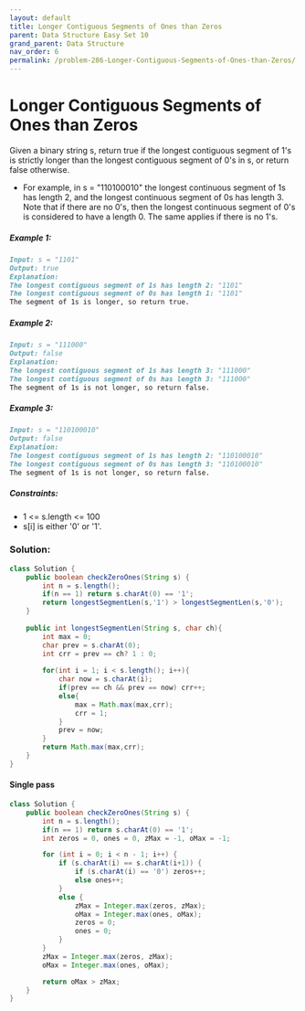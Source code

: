 ```yaml
---
layout: default
title: Longer Contiguous Segments of Ones than Zeros
parent: Data Structure Easy Set 10
grand_parent: Data Structure
nav_order: 6
permalink: /problem-286-Longer-Contiguous-Segments-of-Ones-than-Zeros/
---
```

# Longer Contiguous Segments of Ones than Zeros
Given a binary string s, return true if the longest contiguous segment of 1's is strictly longer than the longest contiguous segment of 0's in s, or return false otherwise.

* For example, in s = "110100010" the longest continuous segment of 1s has length 2, and the longest continuous segment of 0s has length 3.
Note that if there are no 0's, then the longest continuous segment of 0's is considered to have a length 0. The same applies if there is no 1's.

##### Example 1:
```markdown
Input: s = "1101"
Output: true
Explanation:
The longest contiguous segment of 1s has length 2: "1101"
The longest contiguous segment of 0s has length 1: "1101"
The segment of 1s is longer, so return true.
```
##### Example 2:
```markdown
Input: s = "111000"
Output: false
Explanation:
The longest contiguous segment of 1s has length 3: "111000"
The longest contiguous segment of 0s has length 3: "111000"
The segment of 1s is not longer, so return false.
```
##### Example 3:
```markdown
Input: s = "110100010"
Output: false
Explanation:
The longest contiguous segment of 1s has length 2: "110100010"
The longest contiguous segment of 0s has length 3: "110100010"
The segment of 1s is not longer, so return false.
```
##### Constraints:
* 1 <= s.length <= 100
* s[i] is either '0' or '1'.

### Solution:
```java
class Solution {
    public boolean checkZeroOnes(String s) {
        int n = s.length();
        if(n == 1) return s.charAt(0) == '1';
        return longestSegmentLen(s,'1') > longestSegmentLen(s,'0');
    }
    
    public int longestSegmentLen(String s, char ch){
        int max = 0;
        char prev = s.charAt(0);
        int crr = prev == ch? 1 : 0;
        
        for(int i = 1; i < s.length(); i++){
            char now = s.charAt(i);
            if(prev == ch && prev == now) crr++;
            else{
                max = Math.max(max,crr);
                crr = 1;
            }
            prev = now;
        }
        return Math.max(max,crr);
    }
}
```
#### Single pass
```java
class Solution {
    public boolean checkZeroOnes(String s) {
        int n = s.length();
        if(n == 1) return s.charAt(0) == '1';
        int zeros = 0, ones = 0, zMax = -1, oMax = -1;

        for (int i = 0; i < n - 1; i++) {
            if (s.charAt(i) == s.charAt(i+1)) {
                if (s.charAt(i) == '0') zeros++;
                else ones++;
            }
            else {
                zMax = Integer.max(zeros, zMax);
                oMax = Integer.max(ones, oMax);
                zeros = 0;
                ones = 0;
            }
        }
        zMax = Integer.max(zeros, zMax);
        oMax = Integer.max(ones, oMax);

        return oMax > zMax;
    }
}
```
